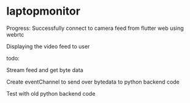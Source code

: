 # laptopmonitor

Progress:
Successfully connect to camera feed from flutter web using webrtc

Displaying the video feed to user



todo:

Stream feed and get byte data

Create eventChannel to send over bytedata to python backend code

Test with old python backend code

